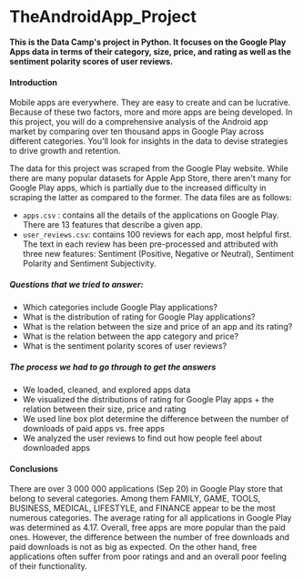 # TheAndroidApp_Project

**This is the Data Camp's project in Python. It focuses on the Google Play Apps data in terms of their category, size, price, and rating as well as the sentiment polarity scores of user reviews.**

#### Introduction

Mobile apps are everywhere. They are easy to create and can be lucrative. Because of these two factors, more and more apps are being developed. In this project, you will do a comprehensive analysis of the Android app market by comparing over ten thousand apps in Google Play across different categories. You'll look for insights in the data to devise strategies to drive growth and retention.

The data for this project was scraped from the Google Play website. While there are many popular datasets for Apple App Store, there aren't many for Google Play apps, which is partially due to the increased difficulty in scraping the latter as compared to the former. The data files are as follows:

- `apps.csv` : contains all the details of the applications on Google Play. There are 13 features that describe a given app.
- `user_reviews.csv`: contains 100 reviews for each app, most helpful first. The text in each review has been pre-processed and attributed with three new features: Sentiment (Positive, Negative or Neutral), Sentiment Polarity and Sentiment Subjectivity.

##### Questions that we tried to answer:

- Which categories include Google Play applications?
- What is the distribution of rating for Google Play applications?
- What is the relation between the size and price of an app and its rating?
- What is the relation between the app category and price?
- What is the sentiment polarity scores of user reviews?

##### The process we had to go through to get the answers

- We loaded, cleaned, and explored apps data
- We visualized the distributions of rating for Google Play apps + the relation between their size, price and rating
- We used line box plot determine the difference between the number of downloads of paid apps vs. free apps
- We analyzed the user reviews to find out how people feel about downloaded apps

#### Conclusions

There are over 3 000 000 applications (Sep 20) in Google Play store that belong to several categories. Among them FAMILY, GAME, TOOLS, BUSINESS, MEDICAL, LIFESTYLE, and FINANCE appear to be the most numerous categories. The average rating for all applications in Google Play was determined as 4.17. Overall, free apps are more popular than the paid ones. However, the difference between the number of free downloads and paid downloads is not as big as expected. On the other hand, free applications often suffer from poor ratings and and an overall poor feeling of their functionality.
